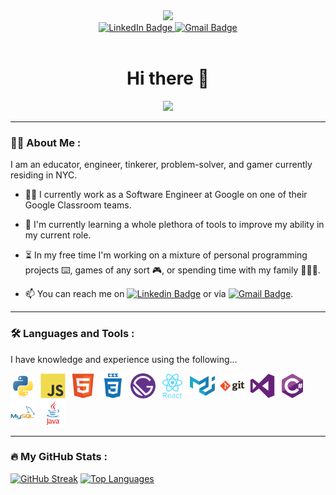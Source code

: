 <div id="header" align="center">
    <img src="https://media.giphy.com/media/dMLmQfCO7lCA2gX3tw/giphy.gif" width="100" />
    <div id="badges">
        <a href="https://www.linkedin.com/in/danielgaylord/" target="_blank" >
            <img src="https://img.shields.io/badge/LinkedIn-blue?logo=linkedin&logoColor=white" alt="LinkedIn Badge" />
        </a>
        <a href="mailto:danielgaylord@gmail.com" target="_blank" >
            <img src="https://img.shields.io/badge/Gmail-white?logo=gmail" alt="Gmail Badge" />
        </a>
    </div>
    <img src="https://komarev.com/ghpvc/?username=danielgaylord&style=flat-square&color=blue" alt=""/>
    <h1> Hi there 👋 </h1>
</div>
<div align="center">
    <img src="https://media.giphy.com/media/836HiJc7pgzy8iNXCn/giphy.gif" width="600" />
</div>

---

### :man_technologist: About Me :
I am an educator, engineer, tinkerer, problem-solver, and gamer currently residing in NYC.
- 👨‍💻 I currently work as a Software Engineer at Google on one of their Google Classroom teams.

- 🌱 I'm currently learning a whole plethora of tools to improve my ability in my current role.

- ⏳ In my free time I'm working on a mixture of personal programming projects ⌨️, games of any sort 🎮, or spending time with my family 👨‍👩‍👦.

- 📫 You can reach me on [![Linkedin Badge](https://img.shields.io/badge/LinkedIn-blue?style=flat&logo=Linkedin&logoColor=white)](https://www.linkedin.com/in/danielgaylord/) or via [![Gmail Badge](https://img.shields.io/badge/Gmail-white?style=flat&logo=gmail)](mailto:danielgaylord@gmail.com).

<!--
Other ideas:
- 👯 I’m looking to collaborate on ...
- 🤔 I’m looking for help with ...
- 💬 Ask me about ...
- 😄 Pronouns: ...
-->

---

### 🛠️ Languages and Tools :
I have knowledge and experience using the following...
<div>
    <img src="https://github.com/devicons/devicon/blob/master/icons/python/python-original.svg" title="Python" alt="Python" width="40" height="40"/>&nbsp;
    <img src="https://github.com/devicons/devicon/blob/master/icons/javascript/javascript-original.svg" title="JavaScript" alt="JavaScript" width="40" height="40"/>&nbsp;
    <img src="https://github.com/devicons/devicon/blob/master/icons/html5/html5-original.svg" title="HTML5" alt="HTML" width="40" height="40"/>&nbsp;
    <img src="https://github.com/devicons/devicon/blob/master/icons/css3/css3-plain-wordmark.svg"  title="CSS3" alt="CSS" width="40" height="40"/>&nbsp;
    <img src="https://github.com/devicons/devicon/blob/master/icons/gatsby/gatsby-original.svg" title="Gatsby"  alt="Gatsby" width="40" height="40"/>&nbsp;
    <img src="https://github.com/devicons/devicon/blob/master/icons/react/react-original-wordmark.svg" title="React" alt="React" width="40" height="40"/>&nbsp;
    <img src="https://github.com/devicons/devicon/blob/master/icons/materialui/materialui-original.svg" title="Material UI" alt="Material UI" width="40" height="40"/>&nbsp;
    <img src="https://github.com/devicons/devicon/blob/master/icons/git/git-original-wordmark.svg" title="Git" alt="Git" width="40" height="40"/>&nbsp;
    <img src="https://github.com/devicons/devicon/blob/master/icons/visualstudio/visualstudio-plain.svg" title="Visual Studio" alt="Visual Studio" width="40" height="40"/>&nbsp;
    <img src="https://github.com/devicons/devicon/blob/master/icons/csharp/csharp-original.svg" title="C#" alt="C#" width="40" height="40"/>&nbsp;
    <img src="https://github.com/devicons/devicon/blob/master/icons/mysql/mysql-original-wordmark.svg" title="MySQL"  alt="MySQL" width="40" height="40"/>&nbsp;
    <img src="https://github.com/devicons/devicon/blob/master/icons/java/java-original-wordmark.svg" title="Java" alt="Java" width="40" height="40"/>&nbsp;
</div>

---

### 🔥 My GitHub Stats :
[![GitHub Streak](http://github-readme-streak-stats.herokuapp.com?user=danielgaylord&theme=dark&date_format=M%20j%5B%2C%20Y%5D)](https://git.io/streak-stats)
[![Top Languages](https://github-readme-stats.vercel.app/api/top-langs/?username=danielgaylord&layout=compact&theme=vision-friendly-dark)](https://github.com/anuraghazra/github-readme-stats)
